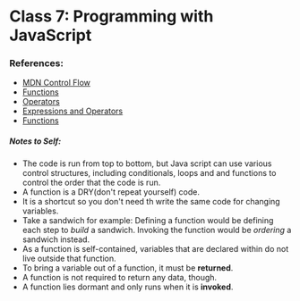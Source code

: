 # Class 7: Programming with JavaScript

### References:

- [MDN Control Flow](https://developer.mozilla.org/en-US/docs/Glossary/Control_flow)
- [Functions](https://www.w3schools.com/js/js_functions.asp)
- [Operators](https://www.w3schools.com/js/js_operators.asp)
- [Expressions and Operators](https://developer.mozilla.org/en-US/docs/Web/JavaScript/Guide/Expressions_and_Operators)
- [Functions](https://developer.mozilla.org/en-US/docs/Web/JavaScript/Guide/Functions)


##### Notes to Self:
- The code is run from top to bottom, but Java script can use various control structures, including conditionals, loops and and functions to control the order that the code is run.
- A function is a DRY(don't repeat yourself) code.
- It is a shortcut so you don't need th write the same code for changing variables.
- Take a sandwich for example: Defining a function would be defining each step to *build* a sandwich. Invoking the function would be *ordering* a sandwich instead.
- As a function is self-contained, variables that are declared within do not live outside that function.
- To bring a variable out of a function, it must be **returned**.
- A function is not required to return any data, though.
- A function lies dormant and only runs when it is **invoked**.

